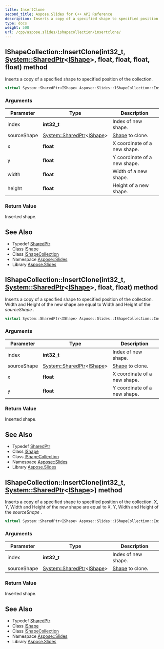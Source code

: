 ```yaml
---
title: InsertClone
second_title: Aspose.Slides for C++ API Reference
description: Inserts a copy of a specified shape to specified position of the collection.
type: docs
weight: 508
url: /cpp/aspose.slides/ishapecollection/insertclone/
---
```

## IShapeCollection::InsertClone(**int32_t**, [System::SharedPtr](../../../system/sharedptr/)\<[IShape](../../ishape/)\>, **float**, **float**, **float**, **float**) method


Inserts a copy of a specified shape to specified position of the collection.

```cpp
virtual System::SharedPtr<IShape> Aspose::Slides::IShapeCollection::InsertClone(int32_t index, System::SharedPtr<IShape> sourceShape, float x, float y, float width, float height)=0
```


### Arguments

| Parameter | Type | Description |
| --- | --- | --- |
| index | **int32_t** | Index of new shape. |
| sourceShape | [System::SharedPtr](../../../system/sharedptr/)\<[IShape](../../ishape/)\> | [Shape](../../shape/) to clone. |
| x | **float** | X coordinate of a new shape. |
| y | **float** | Y coordinate of a new shape. |
| width | **float** | Width of a new shape. |
| height | **float** | Height of a new shape. |

### Return Value

Inserted shape.

## See Also

* Typedef [SharedPtr](../../../system/sharedptr/)
* Class [IShape](../../ishape/)
* Class [IShapeCollection](../)
* Namespace [Aspose::Slides](../../)
* Library [Aspose.Slides](../../../)
## IShapeCollection::InsertClone(**int32_t**, [System::SharedPtr](../../../system/sharedptr/)\<[IShape](../../ishape/)\>, **float**, **float**) method


Inserts a copy of a specified shape to specified position of the collection. Width and Height of the new shape are equal to Width and Height of the *sourceShape* .

```cpp
virtual System::SharedPtr<IShape> Aspose::Slides::IShapeCollection::InsertClone(int32_t index, System::SharedPtr<IShape> sourceShape, float x, float y)=0
```


### Arguments

| Parameter | Type | Description |
| --- | --- | --- |
| index | **int32_t** | Index of new shape. |
| sourceShape | [System::SharedPtr](../../../system/sharedptr/)\<[IShape](../../ishape/)\> | [Shape](../../shape/) to clone. |
| x | **float** | X coordinate of a new shape. |
| y | **float** | Y coordinate of a new shape. |

### Return Value

Inserted shape.

## See Also

* Typedef [SharedPtr](../../../system/sharedptr/)
* Class [IShape](../../ishape/)
* Class [IShapeCollection](../)
* Namespace [Aspose::Slides](../../)
* Library [Aspose.Slides](../../../)
## IShapeCollection::InsertClone(**int32_t**, [System::SharedPtr](../../../system/sharedptr/)\<[IShape](../../ishape/)\>) method


Inserts a copy of a specified shape to specified position of the collection. X, Y, Width and Height of the new shape are equal to X, Y, Width and Height of the *sourceShape* .

```cpp
virtual System::SharedPtr<IShape> Aspose::Slides::IShapeCollection::InsertClone(int32_t index, System::SharedPtr<IShape> sourceShape)=0
```


### Arguments

| Parameter | Type | Description |
| --- | --- | --- |
| index | **int32_t** | Index of new shape. |
| sourceShape | [System::SharedPtr](../../../system/sharedptr/)\<[IShape](../../ishape/)\> | [Shape](../../shape/) to clone. |

### Return Value

Inserted shape.

## See Also

* Typedef [SharedPtr](../../../system/sharedptr/)
* Class [IShape](../../ishape/)
* Class [IShapeCollection](../)
* Namespace [Aspose::Slides](../../)
* Library [Aspose.Slides](../../../)
